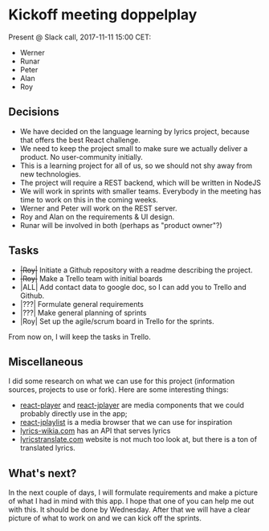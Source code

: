 # Kickoff meeting doppelplay


Present @ Slack call, 2017-11-11 15:00 CET:

* Werner
* Runar
* Peter
* Alan
* Roy


## Decisions

* We have decided on the language learning by lyrics project, because 
that offers the best React challenge.
* We need to keep the project small to make sure we actually deliver
a product. No user-community initially.
* This is a learning project for all of us, so we should not shy 
away from new technologies.
* The project will require a REST backend, which will be written in 
NodeJS
* We will work in sprints with smaller teams. Everybody in the meeting 
has time to work on this in the coming weeks.
* Werner and Peter will work on the REST server.
* Roy and Alan on the requirements & UI design.
* Runar will be involved in both (perhaps as "product owner"?)

## Tasks
* ~~|Roy|~~ Initiate a Github repository with a readme describing 
the project.
* ~~|Roy|~~ Make a Trello team with initial boards
* |ALL| Add contact data to google doc, so I can add you to Trello 
and Github.
* |???| Formulate general requirements
* |???| Make general planning of sprints
* |Roy| Set up the agile/scrum board in Trello for the sprints.

From now on, I will keep the tasks in Trello.

## Miscellaneous
I did some research on what we can use for this project (information 
sources, projects to use or fork). Here are some interesting things:

* [react-player](https://www.npmjs.com/package/react-player) and 
[react-jplayer](https://www.npmjs.com/package/react-jplayer) are 
media components that we could probably directly use in the app;
* [react-jplaylist](https://www.npmjs.com/package/react-jplaylist) 
is a media browser that we can use for inspiration
* [lyrics-wikia.com](http://lyrics-wikia.com) has an API that serves lyrics
* [lyricstranslate.com](http://lyricstranslate.com/) website is not
much too look at, but there is a ton of translated lyrics.

## What's next?
In the next couple of days, I will formulate requirements and make 
a picture of what I had in mind with this app. I hope that one of 
you can help me out with this. It should be done by Wednesday. After 
that we will have a clear picture of what to work on and we can kick 
off the sprints.
